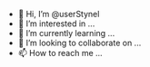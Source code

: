 - 👋 Hi, I’m @userStynel
- 👀 I’m interested in ...
- 🌱 I’m currently learning ...
- 💞️ I’m looking to collaborate on ...
- 📫 How to reach me ...

<!---
userStynel/userStynel is a ✨ special ✨ repository because its `README.md` (this file) appears on your GitHub profile.
You can click the Preview link to take a look at your changes.
--->
